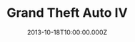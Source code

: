 ---
title: "Grand Theft Auto IV"
date: 2013-10-18T10:00:00.000Z
permalink: /almanac/games/2013-10-18-grand-theft-auto-iv/index.html
platform: Xbox 360
rating: 3
giantbombid: 20457
giantbomburl: https://www.giantbomb.com/grand-theft-auto-iv/3030-20457/
---